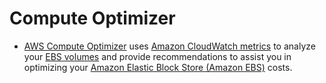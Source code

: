 # Compute Optimizer
- [AWS Compute Optimizer](https://docs.aws.amazon.com/compute-optimizer/latest/ug/what-is-compute-optimizer.html) uses [Amazon CloudWatch metrics](AmazonCloudwatch/Readme.md) to analyze your [EBS volumes](../7_StorageServices/1_BlockStorageTypes/AmazonEBS.md) and provide recommendations to assist you in optimizing your [Amazon Elastic Block Store (Amazon EBS)](../7_StorageServices/1_BlockStorageTypes/AmazonEBS.md) costs.

